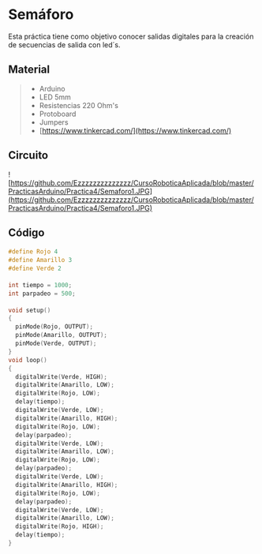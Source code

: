 # Semáforo

Esta práctica tiene como objetivo conocer salidas digitales para la creación de secuencias de salida con led´s.

## Material 
> - Arduino
> - LED 5mm 
> - Resistencias 220 Ohm's 
> - Protoboard
> - Jumpers
> - [https://www.tinkercad.com/](https://www.tinkercad.com/)

## Circuito
![https://github.com/Ezzzzzzzzzzzzzz/CursoRoboticaAplicada/blob/master/PracticasArduino/Practica4/Semaforo1.JPG](https://github.com/Ezzzzzzzzzzzzzz/CursoRoboticaAplicada/blob/master/PracticasArduino/Practica4/Semaforo1.JPG)

## Código

```c 
#define Rojo 4
#define Amarillo 3
#define Verde 2

int tiempo = 1000;
int parpadeo = 500;

void setup()
{
  pinMode(Rojo, OUTPUT);
  pinMode(Amarillo, OUTPUT);
  pinMode(Verde, OUTPUT);
}
void loop()
{
  digitalWrite(Verde, HIGH);
  digitalWrite(Amarillo, LOW);
  digitalWrite(Rojo, LOW);
  delay(tiempo);
  digitalWrite(Verde, LOW);
  digitalWrite(Amarillo, HIGH);
  digitalWrite(Rojo, LOW);
  delay(parpadeo);
  digitalWrite(Verde, LOW);
  digitalWrite(Amarillo, LOW);
  digitalWrite(Rojo, LOW);
  delay(parpadeo);
  digitalWrite(Verde, LOW);
  digitalWrite(Amarillo, HIGH);
  digitalWrite(Rojo, LOW);
  delay(parpadeo);
  digitalWrite(Verde, LOW);
  digitalWrite(Amarillo, LOW);
  digitalWrite(Rojo, HIGH);
  delay(tiempo);
}
```

<!--stackedit_data:
eyJoaXN0b3J5IjpbLTE0MzY2MzY4MDEsLTE4NTU4NTIxMDksOT
kyNTcwNjU5XX0=
-->